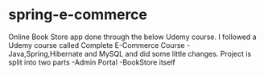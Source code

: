 # spring-e-commerce
Online Book Store app done through the below Udemy course.
I followed a Udemy course called Complete E-Commerce Course - Java,Spring,Hibernate and MySQL and did some little changes.
Project is split into two parts
	 -Admin Portal
	 -BookStore itself
	

